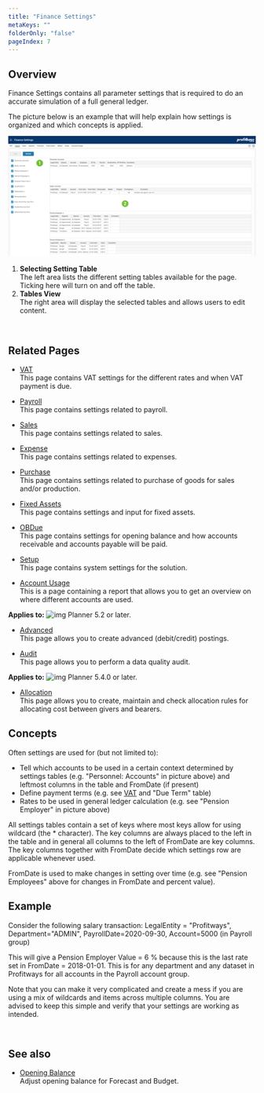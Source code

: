 ```yaml
---
title: "Finance Settings"
metaKeys: ""
folderOnly: "false"
pageIndex: 7
---
```


## Overview
Finance Settings contains all parameter settings that is required to do an accurate simulation of a full general ledger.

The picture below is an example that will help explain how settings is organized and which concepts is applied.

![](finance-settings/img/finance-settings-payroll.jpg)

1. **Selecting Setting Table**<br/>The left area lists the different setting tables available for the page. Ticking here will turn on and off the table.
2. **Tables View**<br/>The right area will display the selected tables and allows users to edit content.
<br/>

## Related Pages
- [VAT](/planner/workbooks/financial-planning/finance-settings/vat)<br/>
This page contains VAT settings for the different rates and when VAT payment is due.

- [Payroll](/planner/workbooks/financial-planning/finance-settings/payroll)<br/>
This page contains settings related to payroll.

- [Sales](/planner/workbooks/financial-planning/finance-settings/sales)<br/>
This page contains settings related to sales.

- [Expense](/planner/workbooks/financial-planning/finance-settings/expense)<br/>
This page contains settings related to expenses.

- [Purchase](/planner/workbooks/financial-planning/finance-settings/purchase)<br/>
This page contains settings related to purchase of goods for sales and/or production.

- [Fixed Assets](/planner/workbooks/financial-planning/finance-settings/fixed-assets)<br/>
This page contains settings and input for fixed assets.

- [OBDue](/planner/workbooks/financial-planning/finance-settings/obdue)<br/>
This page contains settings for opening balance and how accounts receivable and accounts payable will be paid.

- [Setup](/planner/workbooks/financial-planning/finance-settings/setup)<br/>
This page contains system settings for the solution.

- [Account Usage](/planner/workbooks/financial-planning/finance-settings/account-usage)<br/>
This is a page containing a report that allows you to get an overview on where different accounts are used.

**Applies to:** ![img](https://profitbasedocs.blob.core.windows.net/icons/yes-icon.png) Planner 5.2 or later.

- [Advanced](/planner/workbooks/financial-planning/finance-settings/advanced)<br/>
This page allows you to create advanced (debit/credit) postings.

- [Audit](/planner/workbooks/financial-planning/finance-settings/audit)<br/>
This page allows you to perform a data quality audit.

**Applies to:** ![img](https://profitbasedocs.blob.core.windows.net/icons/yes-icon.png) Planner 5.4.0 or later.

- [Allocation](/planner/workbooks/financial-planning/finance-settings/allocation)<br/>
This page allows you to create, maintain and check allocation rules for allocating cost between givers and bearers.

## Concepts

Often settings are used for (but not limited to):
- Tell which accounts to be used in a certain context determined by settings tables (e.g. "Personnel: Accounts" in picture above) and leftmost columns in the table and FromDate (if present)
- Define payment terms (e.g. see [VAT](finance-settings/vat) and "Due Term" table)
- Rates to be used in general ledger calculation (e.g. see "Pension Employer" in picture above)

All settings tables contain a set of keys where most keys allow for using wildcard (the * character). The key columns are always placed to the left in the table and in general all columns to the left of FromDate are key columns. The key columns together with FromDate decide which settings row are applicable whenever used.

FromDate is used to make changes in setting over time (e.g. see "Pension Employees" above for changes in FromDate and percent value).

## Example

Consider the following salary transaction:
LegalEntity = "Profitways", Department="ADMIN", PayrollDate=2020-09-30, Account=5000 (in Payroll group)

This will give a Pension Employer Value = 6 % because this is the last rate set in FromDate = 2018-01-01. This is for any department and any dataset in Profitways for all accounts in the Payroll account group.

Note that you can make it very complicated and create a mess if you are using a mix of wildcards and items across multiple columns. You are advised to keep this simple and verify that your settings are working as intended.

<br/>

## See also
-  [Opening Balance](/planner/workbooks/financial-planning/opening--balance)<br/>
Adjust opening balance for Forecast and Budget.

<br/>
